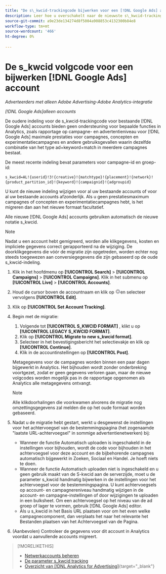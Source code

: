 ```yaml
---
title: "De s\_kwcid-trackingcode bijwerken voor een [!DNL Google Ads] account"
description: Leer hoe u overschakelt naar de nieuwste s\_kwcid-trackingcode voor een [!DNL Google Ads] account.
source-git-commit: a9e23de134274d8f5004a908853c4132300b84e8
workflow-type: tm+mt
source-wordcount: '466'
ht-degree: 0%

---
```


# De s\_kwcid volgcode voor een bijwerken [!DNL Google Ads] account

*Adverteerders met alleen Adobe Advertising-Adobe Analytics-integratie*

*[!DNL Google Ads]alleen accounts*

De oudere indeling voor de s\_kwcid-trackingcode voor bestaande [!DNL Google Ads] accounts bieden geen ondersteuning voor bepaalde functies in Analytics, zoals rapportage op campagne- en advertentieniveau voor [!DNL Google Ads] maximale prestaties voor campagnes, concepten en experimentatiecampagnes en andere gebruiksgevallen waarin dezelfde combinatie van het type ad+keyword+match in meerdere campagnes bestaat.

De meest recente indeling bevat parameters voor campagne-id en groep-id:

```
s_kwcid=AL!{userid}!3!{creative}!{matchtype}!{placement}!{network}!{product_partition_id}!{keyword}!{campaignid}!{adgroupid}
```

U kunt de nieuwe indeling wijzigen voor al uw bestaande accounts of voor al uw bestaande accounts afzonderlijk. Als u geen prestatiesmaximum campagnes of concepten en experimentatiecampagnes hebt, is het migreren dan aan het nieuwe formaat facultatief.

Alle nieuwe [!DNL Google Ads] accounts gebruiken automatisch de nieuwe notatie s\_kwcid.

>[!NOTE]
>
>Nadat u een account hebt gemigreerd, worden alle klikgegevens, kosten en impliciete gegevens correct gerapporteerd na de wijziging. De doorklikgegevens die vóór de migratie zijn opgetreden, worden echter nog steeds toegewezen aan conversiegegevens die zijn gebaseerd op de oude s\_kwcid-indeling.

1. Klik in het hoofdmenu op **[!UICONTROL Search]** \> **[!UICONTROL Campaigns]** \> **[!UICONTROL Campaigns]**. Klik in het submenu op **[!UICONTROL Live]** \> **[!UICONTROL Accounts]**.
1. Houd de cursor boven de accountnaam en klik op ![pijlvervolgkeuzepictogram](/help/search-social-commerce/assets/arrow-dropdown-menu.png)en selecteer vervolgens **[!UICONTROL Edit]**.
1. Klik op **[!UICONTROL Set Account Tracking]**.
1. Begin met de migratie:

   1. Volgende tot **[!UICONTROL S_KWCID FORMAT]** , klikt u op **[!UICONTROL LEGACY S_KWCID FORMAT]**.
   1. Klik op **[!UICONTROL Migrate to new s_kwcid format]**.
   1. Selecteer in het bevestigingsbericht het selectievakje en klik op **[!UICONTROL Continue]**.
   1. Klik in de accountinstellingen op **[!UICONTROL Post]**.

   Metagegevens voor de campagnes worden binnen een paar dagen bijgewerkt in Analytics. Het bijhouden wordt zonder onderbreking voortgezet, zodat er geen gegevens verloren gaan, maar de nieuwe volgcodes worden mogelijk pas in de rapportage opgenomen als Analytics alle metagegevens ontvangt.

   >[!NOTE]
   >
   >Alle klikdoorhalingen die voorkwamen alvorens de migratie nog omzettingsgegevens zal melden die op het oude formaat worden gebaseerd.

1. Nadat u de migratie hebt gestart, werkt u desgewenst de instellingen voor het achtervoegsel van de bestemmingspagina (het zogenaamde &quot;laatste URL-achtervoegsel&quot; in sommige advertentienetwerken) bij:

   * Wanneer de functie Automatisch uploaden is ingeschakeld in de instellingen voor bijhouden, wordt de code voor bijhouden in het achtervoegsel voor deze account en de bijbehorende campagnes automatisch bijgewerkt in Zoeken, Sociaal en Handel. Je hoeft niets te doen.
   * Wanneer de functie Automatisch uploaden niet is ingeschakeld en u geen gebruik maakt van de S-kwcid aan de serverzijde, moet u de parameter s\_kwcid handmatig bijwerken in de instellingen voor het achtervoegsel voor de bestemmingspagina. U kunt achtervoegsels op account- en campagnereniveau handmatig wijzigen in de account- en campagne-instellingen of door wijzigingen te uploaden in een bulksheet. Om een achtervoegsel op het niveau van de ad groep of lager te vormen, gebruik [!DNL Google Ads] editor.
   * Als u s\_kwcid in het Basis URL plaatsen voor om het even welke campagnecomponent, dan verplaats het naar het relevante het Bestanden plaatsen van het Achtervoegsel van de Pagina.

1. (Aanbevolen) Controleer de gegevens voor dit account in Analytics voordat u aanvullende accounts migreert.

>[!MORELIKETHIS]
>
>* [Netwerkaccounts beheren](ad-network-account-manage.md)
>* [De parameter s_kwcid tracking](/help/search-social-commerce/tracking/skwcid-tracking-parameter.md)
>* [Overzicht van [!DNL Analytics for Advertising]](https://experienceleague.adobe.com/docs/advertising/integrations/home.html){target="_blank"}
